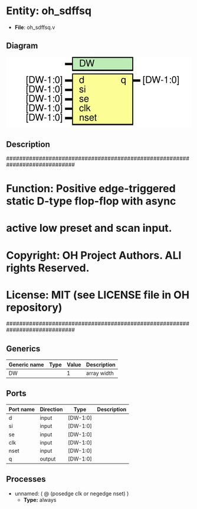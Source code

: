 # Entity: oh_sdffsq

- **File**: oh_sdffsq.v
## Diagram

![Diagram](oh_sdffsq.svg "Diagram")
## Description

#############################################################################
# Function:  Positive edge-triggered static D-type flop-flop with async     #
#            active low preset and scan input.                              # 
# Copyright: OH Project Authors. ALl rights Reserved.                       #
# License:   MIT (see LICENSE file in OH repository)                        # 
#############################################################################

## Generics

| Generic name | Type | Value | Description   |
| ------------ | ---- | ----- | ------------- |
| DW           |      | 1     |  array width  |
## Ports

| Port name | Direction | Type     | Description |
| --------- | --------- | -------- | ----------- |
| d         | input     | [DW-1:0] |             |
| si        | input     | [DW-1:0] |             |
| se        | input     | [DW-1:0] |             |
| clk       | input     | [DW-1:0] |             |
| nset      | input     | [DW-1:0] |             |
| q         | output    | [DW-1:0] |             |
## Processes
- unnamed: ( @ (posedge clk or negedge nset) )
  - **Type:** always
